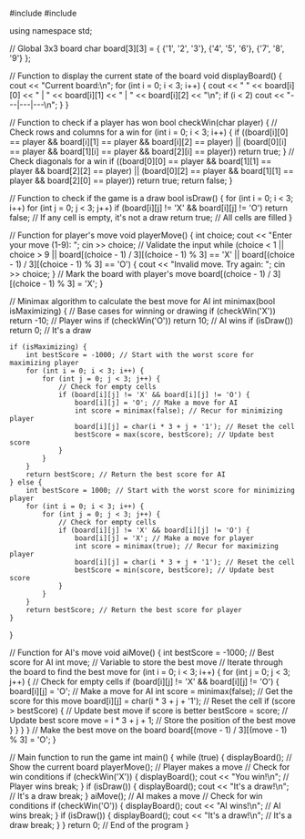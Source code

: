 #include <iostream>
#include <vector>

using namespace std;

// Global 3x3 board
char board[3][3] = {
    {'1', '2', '3'},
    {'4', '5', '6'},
    {'7', '8', '9'}
};

// Function to display the current state of the board
void displayBoard() {
    cout << "Current board:\n";
    for (int i = 0; i < 3; i++) {
        cout << " " << board[i][0] << " | " << board[i][1] << " | " << board[i][2] << "\n";
        if (i < 2) cout << "---|---|---\n";
    }
}

// Function to check if a player has won
bool checkWin(char player) {
    // Check rows and columns for a win
    for (int i = 0; i < 3; i++) {
        if ((board[i][0] == player && board[i][1] == player && board[i][2] == player) ||
            (board[0][i] == player && board[1][i] == player && board[2][i] == player))
            return true;
    }
    // Check diagonals for a win
    if ((board[0][0] == player && board[1][1] == player && board[2][2] == player) ||
        (board[0][2] == player && board[1][1] == player && board[2][0] == player))
        return true;
    return false;
}

// Function to check if the game is a draw
bool isDraw() {
    for (int i = 0; i < 3; i++)
        for (int j = 0; j < 3; j++)
            if (board[i][j] != 'X' && board[i][j] != 'O')
                return false; // If any cell is empty, it's not a draw
    return true; // All cells are filled
}

// Function for player's move
void playerMove() {
    int choice;
    cout << "Enter your move (1-9): ";
    cin >> choice;
    // Validate the input
    while (choice < 1 || choice > 9 || board[(choice - 1) / 3][(choice - 1) % 3] == 'X' || board[(choice - 1) / 3][(choice - 1) % 3] == 'O') {
        cout << "Invalid move. Try again: ";
        cin >> choice;
    }
    // Mark the board with player's move
    board[(choice - 1) / 3][(choice - 1) % 3] = 'X';
}

// Minimax algorithm to calculate the best move for AI
int minimax(bool isMaximizing) {
    // Base cases for winning or drawing
    if (checkWin('X')) return -10; // Player wins
    if (checkWin('O')) return 10;  // AI wins
    if (isDraw()) return 0;        // It's a draw

    if (isMaximizing) {
        int bestScore = -1000; // Start with the worst score for maximizing player
        for (int i = 0; i < 3; i++) {
            for (int j = 0; j < 3; j++) {
                // Check for empty cells
                if (board[i][j] != 'X' && board[i][j] != 'O') {
                    board[i][j] = 'O'; // Make a move for AI
                    int score = minimax(false); // Recur for minimizing player
                    board[i][j] = char(i * 3 + j + '1'); // Reset the cell
                    bestScore = max(score, bestScore); // Update best score
                }
            }
        }
        return bestScore; // Return the best score for AI
    } else {
        int bestScore = 1000; // Start with the worst score for minimizing player
        for (int i = 0; i < 3; i++) {
            for (int j = 0; j < 3; j++) {
                // Check for empty cells
                if (board[i][j] != 'X' && board[i][j] != 'O') {
                    board[i][j] = 'X'; // Make a move for player
                    int score = minimax(true); // Recur for maximizing player
                    board[i][j] = char(i * 3 + j + '1'); // Reset the cell
                    bestScore = min(score, bestScore); // Update best score
                }
            }
        }
        return bestScore; // Return the best score for player
    }
}

// Function for AI's move
void aiMove() {
    int bestScore = -1000; // Best score for AI
    int move; // Variable to store the best move
    // Iterate through the board to find the best move
    for (int i = 0; i < 3; i++) {
        for (int j = 0; j < 3; j++) {
            // Check for empty cells
            if (board[i][j] != 'X' && board[i][j] != 'O') {
                board[i][j] = 'O'; // Make a move for AI
                int score = minimax(false); // Get the score for this move
                board[i][j] = char(i * 3 + j + '1'); // Reset the cell
                if (score > bestScore) { // Update best move if score is better
                    bestScore = score; // Update best score
                    move = i * 3 + j + 1; // Store the position of the best move
                }
            }
        }
    }
    // Make the best move on the board
    board[(move - 1) / 3][(move - 1) % 3] = 'O';
}

// Main function to run the game
int main() {
    while (true) {
        displayBoard(); // Show the current board
        playerMove(); // Player makes a move
        // Check for win conditions
        if (checkWin('X')) {
            displayBoard();
            cout << "You win!\n"; // Player wins
            break;
        }
        if (isDraw()) {
            displayBoard();
            cout << "It's a draw!\n"; // It's a draw
            break;
        }
        aiMove(); // AI makes a move
        // Check for win conditions
        if (checkWin('O')) {
            displayBoard();
            cout << "AI wins!\n"; // AI wins
            break;
        }
        if (isDraw()) {
            displayBoard();
            cout << "It's a draw!\n"; // It's a draw
            break;
        }
    }
    return 0; // End of the program
}
